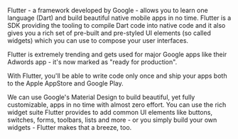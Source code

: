 Flutter - a framework developed by Google - allows you to learn one language (Dart) and build beautiful native mobile apps in no time. Flutter is a SDK providing the tooling to compile Dart code into native code and it also gives you a rich set of pre-built and pre-styled UI elements (so called widgets) which you can use to compose your user interfaces.

Flutter is extremely trending and gets used for major Google apps like their Adwords app - it's now marked as "ready for production".

With Flutter, you'll be able to write code only once and ship your apps both to the Apple AppStore and Google Play.

We can use Google's Material Design to build beautiful, yet fully customizable, apps in no time with almost zero effort. You can use the rich widget suite Flutter provides to add common UI elements like buttons, switches, forms, toolbars, lists and more - or you simply build your own widgets - Flutter makes that a breeze, too.



<!-- Resume Link: https://www.canva.com/design/DAFM-UAqvBU/6OYgGdffWmm56JLbJU9-dg/edit?utm_content=DAFM-UAqvBU&utm_campaign=designshare&utm_medium=link2&utm_source=sharebutto -->

